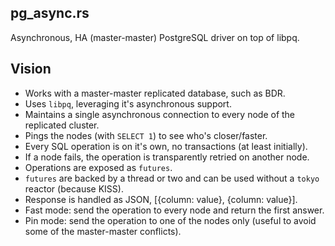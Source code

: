 ## pg_async.rs
Asynchronous, HA (master-master) PostgreSQL driver on top of libpq.

## Vision
* Works with a master-master replicated database, such as BDR.
* Uses `libpq`, leveraging it's asynchronous support.
* Maintains a single asynchronous connection to every node of the replicated cluster.
* Pings the nodes (with `SELECT 1`) to see who's closer/faster.
* Every SQL operation is on it's own, no transactions (at least initially).
* If a node fails, the operation is transparently retried on another node.
* Operations are exposed as `futures`.
* `futures` are backed by a thread or two and can be used without a `tokyo` reactor (because KISS).
* Response is handled as JSON, [{column: value}, {column: value}].
* Fast mode: send the operation to every node and return the first answer.
* Pin mode: send the operation to one of the nodes only (useful to avoid some of the master-master conflicts).
